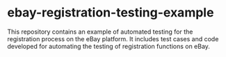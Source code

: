 # ebay-registration-testing-example
This repository contains an example of automated testing for the registration process on the eBay platform. It includes test cases and code developed for automating the testing of registration functions on eBay.
